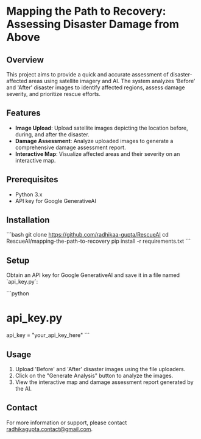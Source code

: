 # Mapping the Path to Recovery: Assessing Disaster Damage from Above

## Overview

This project aims to provide a quick and accurate assessment of disaster-affected areas using satellite imagery and AI. The system analyzes 'Before' and 'After' disaster images to identify affected regions, assess damage severity, and prioritize rescue efforts.

## Features

- **Image Upload**: Upload satellite images depicting the location before, during, and after the disaster.
- **Damage Assessment**: Analyze uploaded images to generate a comprehensive damage assessment report.
- **Interactive Map**: Visualize affected areas and their severity on an interactive map.

## Prerequisites

- Python 3.x
- API key for Google GenerativeAI

## Installation

\`\`\`bash
git clone https://github.com/radhikaa-gupta/RescueAI
cd RescueAI/mapping-the-path-to-recovery
pip install -r requirements.txt
\`\`\`

## Setup

Obtain an API key for Google GenerativeAI and save it in a file named \`api_key.py\`:

\`\`\`python
# api_key.py

api_key = "your_api_key_here"
\`\`\`

## Usage

1. Upload 'Before' and 'After' disaster images using the file uploaders.
2. Click on the "Generate Analysis" button to analyze the images.
3. View the interactive map and damage assessment report generated by the AI.

## Contact

For more information or support, please contact [radhikagupta.contact@gmail.com](mailto:radhikagupta.contact@gmail.com).
